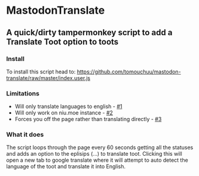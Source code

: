 # MastodonTranslate

## A quick/dirty tampermonkey script to add a Translate Toot option to toots

### Install

To install this script head to: https://github.com/tomouchuu/mastodon-translate/raw/master/index.user.js

### Limitations

* Will only translate languages to english - [#1](https://github.com/tomouchuu/mastodon-translate/issues/1)
* Will only work on niu.moe instance - [#2](https://github.com/tomouchuu/mastodon-translate/issues/2)
* Forces you off the page rather than translating directly - [#3](https://github.com/tomouchuu/mastodon-translate/issues/3)

### What it does

The script loops through the page every 60 seconds getting all the statuses and adds an option to the eplisips (...) to translate toot. Clicking this will open a new tab to google translate where it will attempt to auto detect the language of the toot and translate it into English.